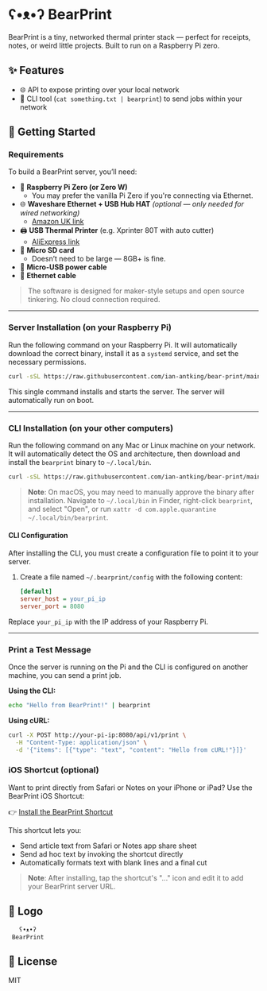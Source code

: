 # ʕ•ᴥ•ʔ BearPrint

BearPrint is a tiny, networked thermal printer stack — perfect for receipts, notes, or weird little projects. Built to run on a Raspberry Pi zero.

## ✨ Features

- 🌐 API to expose printing over your local network
- 🧾 CLI tool (`cat something.txt | bearprint`) to send jobs within your network

## 🚀 Getting Started

### Requirements

To build a BearPrint server, you’ll need:

- 🐻 **Raspberry Pi Zero (or Zero W)**  
  - You may prefer the vanilla Pi Zero if you're connecting via Ethernet.
- 🌐 **Waveshare Ethernet + USB Hub HAT** *(optional — only needed for wired networking)*  
  - [Amazon UK link](https://www.amazon.co.uk/dp/B09K5DLR17)
- 🖨️ **USB Thermal Printer** (e.g. Xprinter 80T with auto cutter)  
  - [AliExpress link](https://a.aliexpress.com/_EQoGyOO)
- 💾 **Micro SD card**  
  - Doesn’t need to be large — 8GB+ is fine.
- 🔌 **Micro-USB power cable**
- 🧵 **Ethernet cable**

> The software is designed for maker-style setups and open source tinkering. No cloud connection required.

---

### Server Installation (on your Raspberry Pi)

Run the following command on your Raspberry Pi. It will automatically download the correct binary, install it as a `systemd` service, and set the necessary permissions.

```bash
curl -sSL https://raw.githubusercontent.com/ian-antking/bear-print/main/scripts/install-api.sh | bash
```

This single command installs and starts the server. The server will automatically run on boot.

---

### CLI Installation (on your other computers)

Run the following command on any Mac or Linux machine on your network. It will automatically detect the OS and architecture, then download and install the `bearprint` binary to `~/.local/bin`.

```bash
curl -sSL https://raw.githubusercontent.com/ian-antking/bear-print/main/scripts/install-cli.sh | bash
```

> **Note**: On macOS, you may need to manually approve the binary after installation. Navigate to `~/.local/bin` in Finder, right-click `bearprint`, and select "Open", or run `xattr -d com.apple.quarantine ~/.local/bin/bearprint`.

#### CLI Configuration

After installing the CLI, you must create a configuration file to point it to your server.

1. Create a file named `~/.bearprint/config` with the following content:

    ```ini
    [default]
    server_host = your_pi_ip
    server_port = 8080
    ```

Replace `your_pi_ip` with the IP address of your Raspberry Pi.

---

### Print a Test Message

Once the server is running on the Pi and the CLI is configured on another machine, you can send a print job.

**Using the CLI:**

```bash
echo "Hello from BearPrint!" | bearprint
```

**Using cURL:**

```bash
curl -X POST http://your-pi-ip:8080/api/v1/print \
  -H "Content-Type: application/json" \
  -d '{"items": [{"type": "text", "content": "Hello from cURL!"}]}'
```

### iOS Shortcut (optional)

Want to print directly from Safari or Notes on your iPhone or iPad? Use the BearPrint iOS Shortcut:

👉 [Install the BearPrint Shortcut](https://www.icloud.com/shortcuts/243fe324569f40ed856e326eb42bfc5f)

This shortcut lets you:

- Send article text from Safari or Notes app share sheet
- Send ad hoc text by invoking the shortcut directly
- Automatically formats text with blank lines and a final cut

> **Note**: After installing, tap the shortcut's "..." icon and edit it to add your BearPrint server URL.

## 🐾 Logo

```text
   ʕ•ᴥ•ʔ
 BearPrint
```

## 📜 License

MIT
